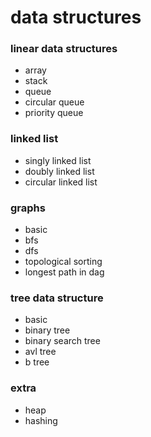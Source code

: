 # data structures

### linear data structures

- array
- stack
- queue
- circular queue
- priority queue

### linked list

- singly linked list
- doubly linked list
- circular linked list

### graphs

- basic
- bfs
- dfs
- topological sorting
- longest path in dag

### tree data structure

- basic
- binary tree
- binary search tree
- avl tree
- b tree

### extra

- heap
- hashing
